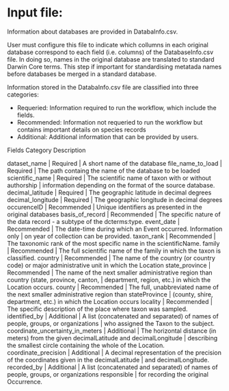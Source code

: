 # Input file:

Information about databases are provided in DatabaInfo.csv.

User must configure this file to indicate which collumns in each original database correspond to each field (i.e. columns) of the DatabaseInfo.csv file.
In doing so, names in the original database are translated to standard Darwin Core terms. This step if important for standardising metatada names before databases
be merged in a standard database.

Information stored in the DatabaInfo.csv file are classified into three categories:

- Requeried: Information required to run the workflow, which include the fields.
- Recommended: Information not requeried to run the workflow but contains important details on species records
- Additional: Additional information that can be provided by users.



Fields                                Category            Description

dataset_name                       |  Required       |  A short name of the database
file_name_to_load                  |  Required       |  The path containg the name of the database to be loaded
scientific_name                    |  Required       |  The scientific name of taxon with or without authorship
                                                     |     information depending on the format of the source database.
decimal_latitude                   |  Required       |  The geographic latitude in decimal degrees
decimal_longitude                  |  Required       |  The geographic longitude in decimal degrees
occurenceID                        |  Recommended    |  Unique identifiers as presented in the original databases
basis_of_record                    |  Recommended    |  The specific nature of the data record - a subtype of the dcterms:type.
event_date                         |  Recommended    |  The date-time during which an Event occurred. Information only
                                                     |     on year of collection can be provided.
taxon_rank                         |  Recommended    |  The taxonomic rank of the most specific name in the scientificName.
family                             |  Recommended    |  The full scientific name of the family in which the taxon is classified.
country                            |  Recommended    |  The name of the country (or country code) or major administrative unit in which the Location
state_province                     |  Recommended    |  The name of the next smaller administrative region than country (state, province, canton,
                                                     |     department, region, etc.) in which the Location occurs.
county                             |  Recommended    |  The full, unabbreviated name of the next smaller administrative region than stateProvince
                                                     |     (county, shire, department, etc.) in which the Location occurs
locality                           |  Recommended    |  The specific description of the place where taxon was sampled.
identified_by                      |  Additional     |  A list (concatenated and separated) of names of people, groups, or organizations
                                                     |     who assigned the Taxon to the subject.
coordinate_uncertainty_in_meters   |  Additional     |  The horizontal distance (in meters) from the given decimalLatitude and decimalLongitude
                                                     |     describing the smallest circle containing the whole of the Location.
coordinate_precision               |  Additional     |  A decimal representation of the precision of the coordinates given in the decimalLatitude
                                                     |     and decimalLongitude.
recorded_by                        |  Additional     |  A list (concatenated and separated) of names of people, groups, or organizations responsible
                                                     |     for recording the original Occurrence.
